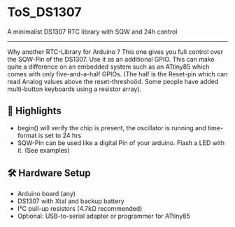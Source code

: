 # ToS_DS1307
A minimalist DS1307 RTC library with SQW and 24h control


---

Why another RTC-Library for Arduino ? This one gives you full control over the SQW-Pin of the DS1307. Use it as an additional GPIO. This can 
make quite a difference on an embedded system such as an ATtiny85 which comes with only five-and-a-half GPIOs. (The half is the Reset-pin which
can read Analog values above the reset-threshoöd. Some people have added multi-button keyboards using a resistor array).


## 🧠 Highlights

- begin() will verify the chip is present, the oscillator is running and time-format is set to 24 hrs
- SQW-Pin can be used like a digital Pin of your arduino. Flash a LED with it. (See examples)


## 🛠️ Hardware Setup

- Arduino board (any)
- DS1307 with Xtal and backup battery
- I²C pull-up resistors (4.7kΩ recommended)
- Optional: USB-to-serial adapter or programmer for ATtiny85
